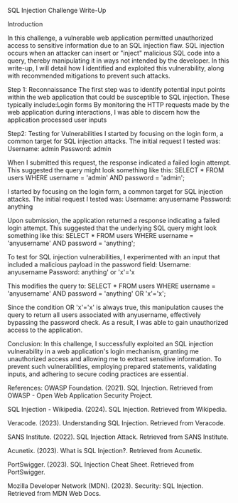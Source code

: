 SQL Injection Challenge Write-Up

Introduction

In this challenge, a vulnerable web application permitted unauthorized access to sensitive information due to an SQL injection flaw. SQL injection occurs when an attacker can insert or "inject" malicious SQL code into a query, thereby manipulating it in ways not intended by the developer. In this write-up, I will detail how I identified and exploited this vulnerability, along with recommended mitigations to prevent such attacks.

Step 1: Reconnaissance
The first step was to identify potential input points within the web application that could be susceptible to SQL injection. These typically include:Login forms
By monitoring the HTTP requests made by the web application during interactions, I was able to discern how the application processed user inputs

Step2: Testing for Vulnerabilities
I started by focusing on the login form, a common target for SQL injection attacks. The initial request I tested was:
Username: admin
Password: admin

When I submitted this request, the response indicated a failed login attempt. This suggested the query might look something like this:
SELECT * FROM users WHERE username = 'admin' AND password = 'admin';

I started by focusing on the login form, a common target for SQL injection attacks. The initial request I tested was:
Username: anyusername
Password: anything

Upon submission, the application returned a response indicating a failed login attempt. This suggested that the underlying SQL query might look something like this:
SELECT * FROM users WHERE username = 'anyusername' AND password = 'anything';

To test for SQL injection vulnerabilities, I experimented with an input that included a malicious payload in the password field:
Username: anyusername 
Password: anything' or 'x'='x

This modifies the query to:
SELECT * FROM users WHERE username = 'anyusername' AND password = 'anything' OR 'x'='x';

Since the condition OR 'x'='x' is always true, this manipulation causes the query to return all users associated with anyusername, effectively bypassing the password check. As a result, I was able to gain unauthorized access to the application.

Conclusion:
In this challenge, I successfully exploited an SQL injection vulnerability in a web application's login mechanism, granting me unauthorized access and allowing me to extract sensitive information. To prevent such vulnerabilities, employing prepared statements, validating inputs, and adhering to secure coding practices are essential.

References:
OWASP Foundation. (2021). SQL Injection. Retrieved from OWASP - Open Web Application Security Project.

SQL Injection - Wikipedia. (2024). SQL Injection. Retrieved from Wikipedia.

Veracode. (2023). Understanding SQL Injection. Retrieved from Veracode.

SANS Institute. (2022). SQL Injection Attack. Retrieved from SANS Institute.

Acunetix. (2023). What is SQL Injection?. Retrieved from Acunetix.

PortSwigger. (2023). SQL Injection Cheat Sheet. Retrieved from PortSwigger.

Mozilla Developer Network (MDN). (2023). Security: SQL Injection. Retrieved from MDN Web Docs.

